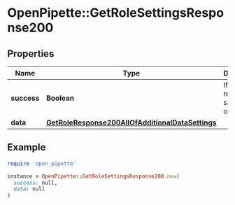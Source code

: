 # OpenPipette::GetRoleSettingsResponse200

## Properties

| Name | Type | Description | Notes |
| ---- | ---- | ----------- | ----- |
| **success** | **Boolean** | If the response is successful or not | [optional] |
| **data** | [**GetRoleResponse200AllOfAdditionalDataSettings**](GetRoleResponse200AllOfAdditionalDataSettings.md) |  | [optional] |

## Example

```ruby
require 'open_pipette'

instance = OpenPipette::GetRoleSettingsResponse200.new(
  success: null,
  data: null
)
```

